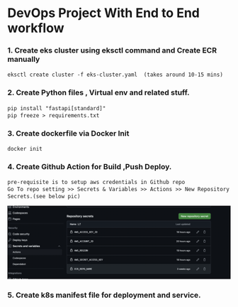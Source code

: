 # DevOps Project With End to End workflow

### 1. Create eks cluster using eksctl command and Create ECR manually
```
eksctl create cluster -f eks-cluster.yaml  (takes around 10-15 mins)
```
### 2. Create Python files , Virtual env and related stuff.
```
pip install "fastapi[standard]"
pip freeze > requirements.txt 
```

### 3. Create dockerfile via Docker Init
```
docker init
```
### 4. Create Github Action for  Build ,Push Deploy.
```
pre-requisite is to setup aws credentials in Github repo 
Go To repo setting >> Secrets & Variables >> Actions >> New Repository Secrets.(see below pic)
```
![alt text](image.png)

### 5. Create k8s manifest file for deployment and service.


